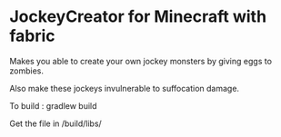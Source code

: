 # JockeyCreator for Minecraft with fabric
Makes you able to create your own jockey monsters by giving eggs to zombies.

Also make these jockeys invulnerable to suffocation damage.

To build :
gradlew build

Get the file in /build/libs/
